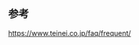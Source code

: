 ## 参考

<a href="https://www.teinei.co.jp/faq/frequent/" target="_blank">https://www.teinei.co.jp/faq/frequent/</a>
